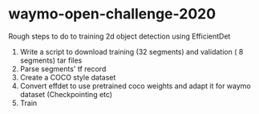 # waymo-open-challenge-2020

Rough steps to do to training 2d object detection using EfficientDet
1. Write a script to download training (32 segments) and validation ( 8 segments) tar files
2. Parse segments' tf record 
3. Create a COCO style dataset 
4. Convert effdet to use pretrained coco weights and adapt it for waymo dataset (Checkpointing etc)
5. Train

